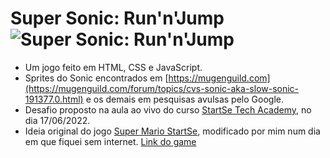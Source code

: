 # Super Sonic: Run'n'Jump ![Super Sonic: Run'n'Jump](https://raw.githubusercontent.com/joaoviss/supersonic/master/img/sonic-walk.gif "Sonic: Run'n'Jump")
* Um jogo feito em HTML, CSS e JavaScript.
* Sprites do Sonic encontrados em [https://mugenguild.com](https://mugenguild.com/forum/topics/cvs-sonic-aka-slow-sonic-191377.0.html) e os demais em pesquisas avulsas pelo Google.
* Desafio proposto na aula ao vivo do curso [StartSe Tech Academy](https://www.startse.com/techacademy/), no dia 17/06/2022.
* Ideia original do jogo [Super Mario StartSe](https://github.com/jorgefelipecunha/mario-startse/), modificado por mim num dia em que fiquei sem internet.
[Link do game](https://joaoviss.github.io/supersonic/)